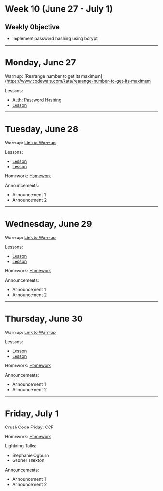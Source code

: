 # Week 10 (June 27 - July 1)
## Weekly Objective

- Implement password hashing using bcrypt


---

# Monday, June 27

Warmup: [Rearange number to get its maximum](https://www.codewars.com/kata/rearange-number-to-get-its-maximum

Lessons:
- [Auth: Password Hashing](/redirects/articles/4692)
- [Lesson](/cohorts/68/student_dashboard)



---

# Tuesday, June 28

Warmup: [Link to Warmup](http://github.com/gSchool)

Lessons:
- [Lesson](/cohorts/68/student_dashboard)
- [Lesson](/cohorts/68/student_dashboard)

Homework: [Homework](/cohorts/68/student_dashboard)

Announcements:
- Announcement 1
- Announcement 2

---

# Wednesday, June 29

Warmup: [Link to Warmup](http://github.com/gSchool)

Lessons:
- [Lesson](/cohorts/68/student_dashboard)
- [Lesson](/cohorts/68/student_dashboard)

Homework: [Homework](/cohorts/68/student_dashboard)

Announcements:
- Announcement 1
- Announcement 2

---

# Thursday, June 30

Warmup: [Link to Warmup](http://github.com/gSchool)

Lessons:
- [Lesson](/cohorts/68/student_dashboard)
- [Lesson](/cohorts/68/student_dashboard)

Homework: [Homework](/cohorts/68/student_dashboard)

Announcements:
- Announcement 1
- Announcement 2

---

# Friday, July 1

Crush Code Friday: [CCF](/cohorts/68/student_dashboard)

Homework: [Homework](/cohorts/68/student_dashboard)

Lightning Talks:
- Stephanie Ogburn
- Gabriel Thexton

Announcements:
- Announcement 1
- Announcement 2
